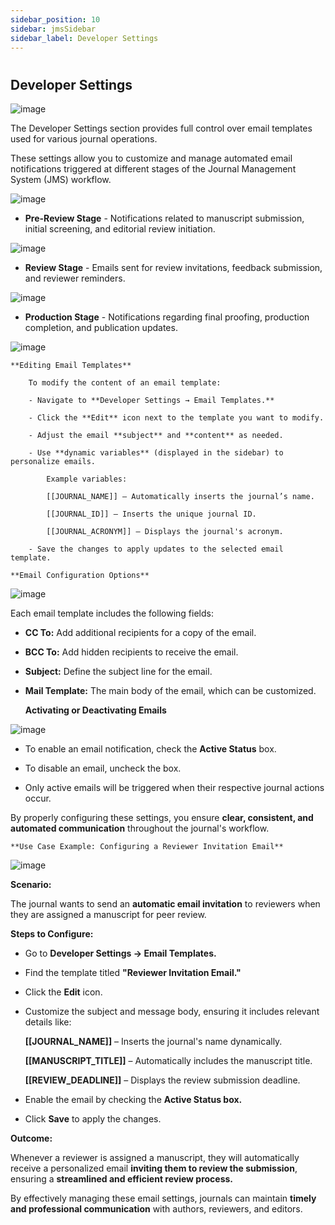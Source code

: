 ```yaml
---
sidebar_position: 10
sidebar: jmsSidebar
sidebar_label: Developer Settings  
---
```

#

## Developer Settings

![image](/assets/images/journal/developer-settings.webp)

The Developer Settings section provides full control over email templates used for various journal operations.

These settings allow you to customize and manage automated email notifications triggered at different stages of the Journal Management System (JMS) workflow.

![image](/assets/images/journal/developer-settings-1.webp)

- **Pre-Review Stage** - Notifications related to manuscript submission, initial screening, and editorial review initiation.

![image](/assets/images/journal/developer-settings-2.webp)

- **Review Stage** - Emails sent for review invitations, feedback submission, and reviewer reminders.

![image](/assets/images/journal/developer-settings-3.webp)

- **Production Stage** - Notifications regarding final proofing, production completion, and publication updates.

![image](/assets/images/journal/developer-settings-4.webp)

    **Editing Email Templates**

        To modify the content of an email template:

        - Navigate to **Developer Settings → Email Templates.**

        - Click the **Edit** icon next to the template you want to modify.

        - Adjust the email **subject** and **content** as needed.

        - Use **dynamic variables** (displayed in the sidebar) to personalize emails.

            Example variables:

            [[JOURNAL_NAME]] – Automatically inserts the journal’s name. 

            [[JOURNAL_ID]] – Inserts the unique journal ID. 

            [[JOURNAL_ACRONYM]] – Displays the journal's acronym. 

        - Save the changes to apply updates to the selected email template. 

    **Email Configuration Options**

![image](/assets/images/journal/developer-settings-5.webp)

Each email template includes the following fields:

- **CC To:** Add additional recipients for a copy of the email.

- **BCC To:** Add hidden recipients to receive the email.

- **Subject:** Define the subject line for the email.

- **Mail Template:** The main body of the email, which can be customized.

    **Activating or Deactivating Emails**

![image](/assets/images/journal/developer-settings-6.webp)

- To enable an email notification, check the **Active Status** box.

- To disable an email, uncheck the box.

- Only active emails will be triggered when their respective journal actions occur.

By properly configuring these settings, you ensure **clear, consistent, and automated communication** throughout the journal's workflow.

    **Use Case Example: Configuring a Reviewer Invitation Email**

![image](/assets/images/journal/developer-settings-7.webp)

**Scenario:**

The journal wants to send an **automatic email invitation** to reviewers when they are assigned a manuscript for peer review.

**Steps to Configure:**

- Go to **Developer Settings → Email Templates.**

- Find the template titled **"Reviewer Invitation Email."**

- Click the **Edit** icon.

- Customize the subject and message body, ensuring it includes relevant details like:

    **[[JOURNAL_NAME]]** – Inserts the journal's name dynamically.

    **[[MANUSCRIPT_TITLE]]** – Automatically includes the manuscript title.

    **[[REVIEW_DEADLINE]]** – Displays the review submission deadline.

- Enable the email by checking the **Active Status box.**

- Click **Save** to apply the changes.

**Outcome:**

Whenever a reviewer is assigned a manuscript, they will automatically receive a personalized email **inviting them to review the submission**, ensuring a **streamlined and efficient review process.**

By effectively managing these email settings, journals can maintain **timely and professional communication** with authors, reviewers, and editors.
